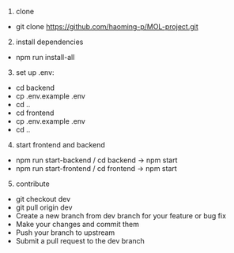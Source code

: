 1. clone  
- git clone https://github.com/haoming-p/MOL-project.git

2. install dependencies  
- npm run install-all

3. set up .env:
- cd backend
- cp .env.example .env
- cd ..
- cd frontend
- cp .env.example .env
- cd ..  

4. start frontend and backend  
- npm run start-backend / cd backend -> npm start  
- npm run start-frontend / cd frontend -> npm start

5. contribute
- git checkout dev  
- git pull origin dev  
- Create a new branch from dev branch for your feature or bug fix
- Make your changes and commit them
- Push your branch to upstream
- Submit a pull request to the dev branch